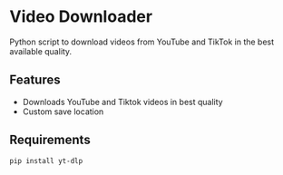 # Video Downloader

Python script to download videos from YouTube and TikTok in the best available quality.

## Features
- Downloads YouTube and Tiktok videos in best quality
- Custom save location

## Requirements
```bash
pip install yt-dlp
